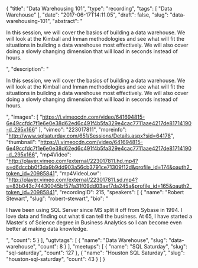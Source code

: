 {
  "title": "Data Warehousing 101",
  "type": "recording",
  "tags": [
    "Data Warehouse"
  ],
  "date": "2017-06-17T14:11:05",
  "draft": false,
  "slug": "data-warehousing-101",
  "abstract": "<p>In this session, we will cover the basics of building a data warehouse. We will look at the Kimball and Inman methodologies and see what will fit the situations in building a data warehouse most effectively. We will also cover doing a slowly changing dimension that will load in seconds instead of hours.</p>",
  "description": "<p>In this session, we will cover the basics of building a data warehouse. We will look at the Kimball and Inman methodologies and see what will fit the situations in building a data warehouse most effectively. We will also cover doing a slowly changing dimension that will load in seconds instead of hours.</p>",
  "images": [
    "https://i.vimeocdn.com/video/641694815-6e49ccfdc7f1e6e0e38d62ed6c491f4b5fa329e4cac7711aae4217de81714190-d_295x166"
  ],
  "vimeo": "223017811",
  "moreinfo": "http://www.sqlsaturday.com/651/Sessions/Details.aspx?sid=64178",
  "thumbnail": "https://i.vimeocdn.com/video/641694815-6e49ccfdc7f1e6e0e38d62ed6c491f4b5fa329e4cac7711aae4217de81714190-d_295x166",
  "mp4Video": "http://player.vimeo.com/external/223017811.hd.mp4?s=d6dccbb0f3da9b9dd903a56cb3791ce71309f12d&profile_id=174&oauth2_token_id=20985841",
  "mp4VideoLow": "http://player.vimeo.com/external/223017811.sd.mp4?s=83b043c74430045bf57fa31f09dd03aef7da245a&profile_id=165&oauth2_token_id=20985841",
  "recordingID": 215,
  "speakers": [
    {
      "name": "Robert Stewart",
      "slug": "robert-stewart",
      "bio": "<p>I have been using SQL Server since MS split it off from Sybase in 1994. I love data and finding out what ti can tell the business. At 65, I have started a Master's of Science degree in Business Analytics so I can become even better at making data knowledge.</p>",
      "count": 5
    }
  ],
  "ugtvtags": [
    {
      "name": "Data Warehouse",
      "slug": "data-warehouse",
      "count": 8
    }
  ],
  "meetups": [
    {
      "name": "SQL Saturday",
      "slug": "sql-saturday",
      "count": 127
    },
    {
      "name": "Houston SQL Saturday",
      "slug": "houston-sql-saturday",
      "count": 43
    }
  ]
}